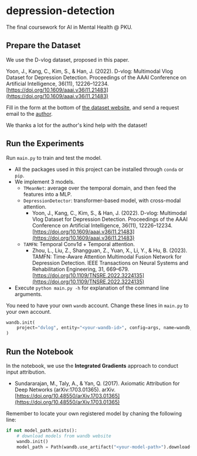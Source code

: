# depression-detection

The final coursework for AI in Mental Health @ PKU.

## Prepare the Dataset

We use the D-vlog dataset, proposed in this paper.

Yoon, J., Kang, C., Kim, S., & Han, J. (2022). D-vlog: Multimodal Vlog Dataset for Depression Detection. Proceedings of the AAAI Conference on Artificial Intelligence, 36(11), 12226–12234. [https://doi.org/10.1609/aaai.v36i11.21483](https://doi.org/10.1609/aaai.v36i11.21483)

Fill in the form at the bottom of [the dataset website](https://sites.google.com/view/jeewoo-yoon/dataset), and send a request email to the [author](mailto:yoonjeewoo@gmail.com).

We thanks a lot for the author's kind help with the dataset!

## Run the Experiments

Run `main.py` to train and test the model.

* All the packages used in this project can be installed through `conda` or `pip`.
* We implement 3 models.
    * `TMeanNet`: average over the temporal domain, and then feed the features into a MLP.
    * `DepressionDetector`: transformer-based model, with cross-modal attention. 
        * Yoon, J., Kang, C., Kim, S., & Han, J. (2022). D-vlog: Multimodal Vlog Dataset for Depression Detection. Proceedings of the AAAI Conference on Artificial Intelligence, 36(11), 12226–12234. [https://doi.org/10.1609/aaai.v36i11.21483](https://doi.org/10.1609/aaai.v36i11.21483)
    * `TAMFN`: Temporal Conv1d + Temporal attention.
        * Zhou, L., Liu, Z., Shangguan, Z., Yuan, X., Li, Y., & Hu, B. (2023). TAMFN: Time-Aware Attention Multimodal Fusion Network for Depression Detection. IEEE Transactions on Neural Systems and Rehabilitation Engineering, 31, 669–679. [https://doi.org/10.1109/TNSRE.2022.3224135](https://doi.org/10.1109/TNSRE.2022.3224135)
* Execute `python main.py -h` for explanation of the command line arguments.

You need to have your own `wandb` account. Change these lines in `main.py` to your own account.

```python
wandb.init(
    project="dvlog", entity="<your-wandb-id>", config=args, name=wandb_run_name,
)
```

## Run the Notebook

In the notebook, we use the **Integrated Gradients** approach to conduct input attribution.

* Sundararajan, M., Taly, A., & Yan, Q. (2017). Axiomatic Attribution for Deep Networks (arXiv:1703.01365). arXiv. [https://doi.org/10.48550/arXiv.1703.01365](https://doi.org/10.48550/arXiv.1703.01365)

Remember to locate your own registered model by chaning the following line:

```python
if not model_path.exists():
    # download models from wandb website
    wandb.init()
    model_path = Path(wandb.use_artifact("<your-model-path>").download())
```


